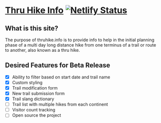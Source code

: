 # [Thru Hike Info](https://thruhike.info/) [![Netlify Status](https://api.netlify.com/api/v1/badges/cbfff0b0-589a-4ba8-a177-e3ca664c03da/deploy-status)](https://app.netlify.com/sites/preeminent-gnome-f9be17/deploys)

## What is this site? 
The purpose of thruhike.info is to provide info to help in the initial planning phase of a multi day long distance hike from one terminus of a trail or route to another, also known as a thru hike. 

## Desired Features for Beta Release
- [X] Ability to filter based on start date and trail name
- [X] Custom styling
- [X] Trail modification form
- [X] New trail submission form
- [X] Trail slang dictionary
- [ ] Trail list with multiple hikes from each continent
- [ ] Visitor count tracking
- [ ] Open source the project